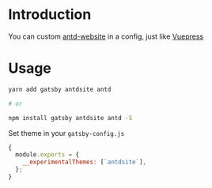 # Introduction

You can custom [antd-website](https://pro.ant.design/) in a config, just like [Vuepress](https://github.com/vuejs/vuepress)

# Usage

```bash
yarn add gatsby antdsite antd

# or

npm install gatsby antdsite antd -S
```

Set theme in your `gatsby-config.js`

```js
{
  module.exports = {
    __experimentalThemes: [`antdsite`],
  };
}
```
